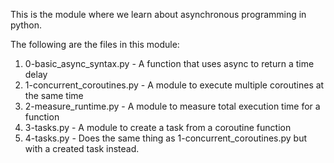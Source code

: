 This is the module where we learn about asynchronous programming in python.

The following are the files in this module: 

1) 0-basic_async_syntax.py - A function that uses async to return a time delay
2) 1-concurrent_coroutines.py - A module to execute multiple coroutines at the same time
3) 2-measure_runtime.py - A module to measure total execution time for a function
4) 3-tasks.py - A module to create a task from a coroutine function
5) 4-tasks.py - Does the same thing as 1-concurrent_coroutines.py but with a created task instead.
